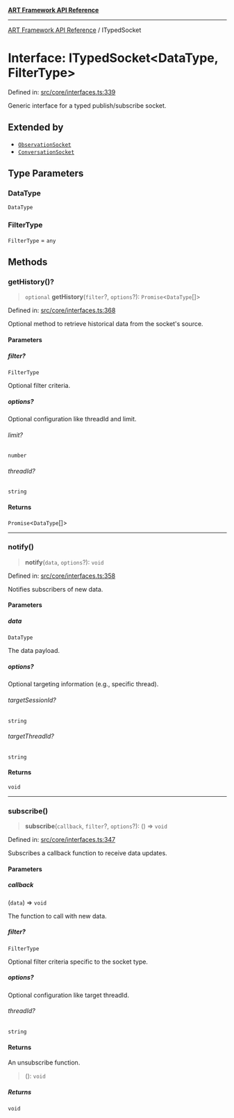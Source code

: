 [**ART Framework API Reference**](../README.md)

***

[ART Framework API Reference](../README.md) / ITypedSocket

# Interface: ITypedSocket\<DataType, FilterType\>

Defined in: [src/core/interfaces.ts:339](https://github.com/hashangit/ART/blob/13d06b82b833201787abcae252aaec8212ec73f7/src/core/interfaces.ts#L339)

Generic interface for a typed publish/subscribe socket.

## Extended by

- [`ObservationSocket`](ObservationSocket.md)
- [`ConversationSocket`](ConversationSocket.md)

## Type Parameters

### DataType

`DataType`

### FilterType

`FilterType` = `any`

## Methods

### getHistory()?

> `optional` **getHistory**(`filter`?, `options`?): `Promise`\<`DataType`[]\>

Defined in: [src/core/interfaces.ts:368](https://github.com/hashangit/ART/blob/13d06b82b833201787abcae252aaec8212ec73f7/src/core/interfaces.ts#L368)

Optional method to retrieve historical data from the socket's source.

#### Parameters

##### filter?

`FilterType`

Optional filter criteria.

##### options?

Optional configuration like threadId and limit.

###### limit?

`number`

###### threadId?

`string`

#### Returns

`Promise`\<`DataType`[]\>

***

### notify()

> **notify**(`data`, `options`?): `void`

Defined in: [src/core/interfaces.ts:358](https://github.com/hashangit/ART/blob/13d06b82b833201787abcae252aaec8212ec73f7/src/core/interfaces.ts#L358)

Notifies subscribers of new data.

#### Parameters

##### data

`DataType`

The data payload.

##### options?

Optional targeting information (e.g., specific thread).

###### targetSessionId?

`string`

###### targetThreadId?

`string`

#### Returns

`void`

***

### subscribe()

> **subscribe**(`callback`, `filter`?, `options`?): () => `void`

Defined in: [src/core/interfaces.ts:347](https://github.com/hashangit/ART/blob/13d06b82b833201787abcae252aaec8212ec73f7/src/core/interfaces.ts#L347)

Subscribes a callback function to receive data updates.

#### Parameters

##### callback

(`data`) => `void`

The function to call with new data.

##### filter?

`FilterType`

Optional filter criteria specific to the socket type.

##### options?

Optional configuration like target threadId.

###### threadId?

`string`

#### Returns

An unsubscribe function.

> (): `void`

##### Returns

`void`

